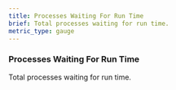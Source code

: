 ```yaml
---
title: Processes Waiting For Run Time
brief: Total processes waiting for run time.
metric_type: gauge
---
```

### Processes Waiting For Run Time

Total processes waiting for run time.
